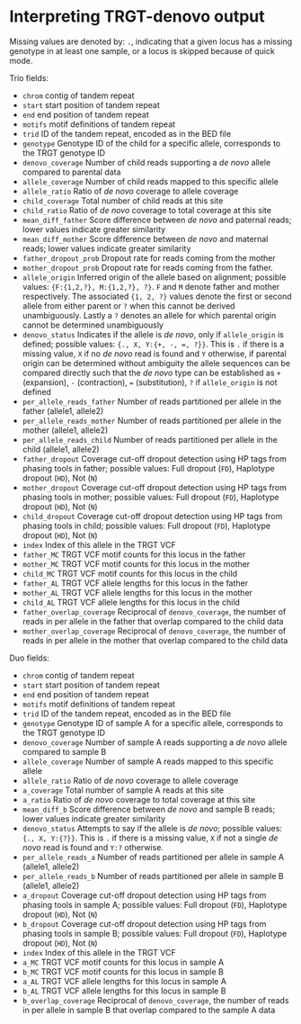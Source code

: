 # Interpreting TRGT-denovo output

Missing values are denoted by: `.`, indicating that a given locus has a missing genotype in at least one sample, or a locus is skipped because of quick mode.

Trio fields:

- `chrom` contig of tandem repeat
- `start` start position of tandem repeat
- `end` end position of tandem repeat
- `motifs` motif definitions of tandem repeat
- `trid` ID of the tandem repeat, encoded as in the BED file
- `genotype` Genotype ID of the child for a specific allele, corresponds to the TRGT genotype ID
- `denovo_coverage` Number of child reads supporting a *de novo* allele compared to parental data
- `allele_coverage` Number of child reads mapped to this specific allele
- `allele_ratio` Ratio of *de novo* coverage to allele coverage
- `child_coverage` Total number of child reads at this site
- `child_ratio` Ratio of *de novo* coverage to total coverage at this site
- `mean_diff_father` Score difference between *de novo* and paternal reads; lower values indicate greater similarity
- `mean_diff_mother` Score difference between *de novo* and maternal reads; lower values indicate greater similarity
- `father_dropout_prob` Dropout rate for reads coming from the mother
- `mother_dropout_prob` Dropout rate for reads coming from the father.
- `allele_origin` Inferred origin of the allele based on alignment; possible values: `{F:{1,2,?}, M:{1,2,?}, ?}`. `F` and `M` denote father and mother respectively. The associated `{1, 2, ?}` values denote the first or second allele from either parent or `?` when this cannot be derived unambiguously. Lastly a `?` denotes an allele for which parental origin cannot be determined unambiguously
- `denovo_status` Indicates if the allele is *de novo*, only if `allele_origin` is defined; possible values: `{., X, Y:{+, -, =, ?}}`. This is `.` if there is a missing value, `X` if no *de novo* read is found and `Y` otherwise, if parental origin can be determined without ambiguity the allele sequences can be compared directly such that the *de novo* type can be established as `+` (expansion), `-` (contraction), `=` (substitution), `?` if `allele_origin` is not defined
- `per_allele_reads_father` Number of reads partitioned per allele in the father (allele1, allele2)
- `per_allele_reads_mother` Number of reads partitioned per allele in the mother (allele1, allele2)
- `per_allele_reads_child` Number of reads partitioned per allele in the child (allele1, allele2)
- `father_dropout` Coverage cut-off dropout detection using HP tags from phasing tools in father; possible values: Full dropout (`FD`), Haplotype dropout (`HD`), Not (`N`) 
- `mother_dropout` Coverage cut-off dropout detection using HP tags from phasing tools in mother; possible values: Full dropout (`FD`), Haplotype dropout (`HD`), Not (`N`) 
- `child_dropout` Coverage cut-off dropout detection using HP tags from phasing tools in child; possible values: Full dropout (`FD`), Haplotype dropout (`HD`), Not (`N`) 
- `index` Index of this allele in the TRGT VCF
- `father_MC` TRGT VCF motif counts for this locus in the father
- `mother_MC` TRGT VCF motif counts for this locus in the mother
- `child_MC` TRGT VCF motif counts for this locus in the child
- `father_AL` TRGT VCF allele lengths for this locus in the father
- `mother_AL` TRGT VCF allele lengths for this locus in the mother
- `child_AL` TRGT VCF allele lengths for this locus in the child
- `father_overlap_coverage` Reciprocal of `denovo_coverage`, the number of reads in per allele in the father that overlap compared to the child data
- `mother_overlap_coverage` Reciprocal of `denovo_coverage`, the number of reads in per allele in the mother that overlap compared to the child data

Duo fields:

- `chrom` contig of tandem repeat
- `start` start position of tandem repeat
- `end` end position of tandem repeat
- `motifs` motif definitions of tandem repeat
- `trid` ID of the tandem repeat, encoded as in the BED file
- `genotype` Genotype ID of sample A for a specific allele, corresponds to the TRGT genotype ID
- `denovo_coverage` Number of sample A reads supporting a *de novo* allele compared to sample B
- `allele_coverage` Number of sample A reads mapped to this specific allele
- `allele_ratio` Ratio of *de novo* coverage to allele coverage
- `a_coverage` Total number of sample A reads at this site
- `a_ratio` Ratio of *de novo* coverage to total coverage at this site
- `mean_diff_b` Score difference between *de novo* and sample B reads; lower values indicate greater similarity
- `denovo_status` Attempts to say if the allele is *de novo*; possible values: `{., X, Y:{?}}`. This is `.` if there is a missing value, `X` if not a single *de novo* read is found and `Y:?` otherwise.
- `per_allele_reads_a` Number of reads partitioned per allele in sample A (allele1, allele2)
- `per_allele_reads_b` Number of reads partitioned per allele in sample B (allele1, allele2)
- `a_dropout` Coverage cut-off dropout detection using HP tags from phasing tools in sample A; possible values: Full dropout (`FD`), Haplotype dropout (`HD`), Not (`N`) 
- `b_dropout` Coverage cut-off dropout detection using HP tags from phasing tools in sample B; possible values: Full dropout (`FD`), Haplotype dropout (`HD`), Not (`N`) 
- `index` Index of this allele in the TRGT VCF
- `a_MC` TRGT VCF motif counts for this locus in sample A
- `b_MC` TRGT VCF motif counts for this locus in sample B
- `a_AL` TRGT VCF allele lengths for this locus in sample A
- `b_AL` TRGT VCF allele lengths for this locus in sample B
- `b_overlap_coverage` Reciprocal of `denovo_coverage`, the number of reads in per allele in sample B that overlap compared to the sample A data